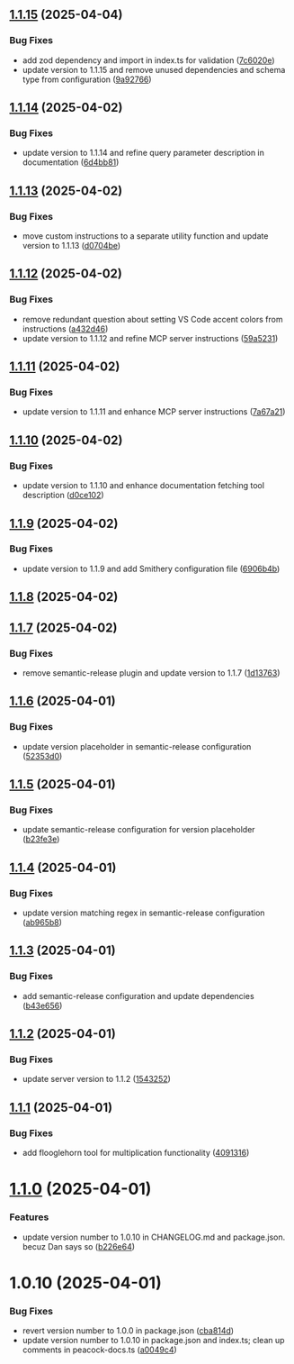 ## [1.1.15](https://github.com/johnpapa/peacock-mcp/compare/1.1.14...1.1.15) (2025-04-04)


### Bug Fixes

* add zod dependency and import in index.ts for validation ([7c6020e](https://github.com/johnpapa/peacock-mcp/commit/7c6020e5be19e978b985a97c36be086b26ad678b))
* update version to 1.1.15 and remove unused dependencies and schema type from configuration ([9a92766](https://github.com/johnpapa/peacock-mcp/commit/9a92766d9f2e20fa298a1bc9a40dd0a037611c32))

## [1.1.14](https://github.com/johnpapa/peacock-mcp/compare/1.1.13...1.1.14) (2025-04-02)


### Bug Fixes

* update version to 1.1.14 and refine query parameter description in documentation ([6d4bb81](https://github.com/johnpapa/peacock-mcp/commit/6d4bb812d368194a0e8cddec8d585e4550679a5d))

## [1.1.13](https://github.com/johnpapa/peacock-mcp/compare/1.1.12...1.1.13) (2025-04-02)


### Bug Fixes

* move custom instructions to a separate utility function and update version to 1.1.13 ([d0704be](https://github.com/johnpapa/peacock-mcp/commit/d0704be34bcb390fbda9ae7afb56fbda6c369d32))

## [1.1.12](https://github.com/johnpapa/peacock-mcp/compare/1.1.11...1.1.12) (2025-04-02)


### Bug Fixes

* remove redundant question about setting VS Code accent colors from instructions ([a432d46](https://github.com/johnpapa/peacock-mcp/commit/a432d461cf811e407e325667d1860c2a2cb7dd8c))
* update version to 1.1.12 and refine MCP server instructions ([59a5231](https://github.com/johnpapa/peacock-mcp/commit/59a52315912d260d80ba880690aac719965c9689))

## [1.1.11](https://github.com/johnpapa/peacock-mcp/compare/1.1.10...1.1.11) (2025-04-02)


### Bug Fixes

* update version to 1.1.11 and enhance MCP server instructions ([7a67a21](https://github.com/johnpapa/peacock-mcp/commit/7a67a21ef0ff15a3a4908da09bbdb750d37a0e75))

## [1.1.10](https://github.com/johnpapa/peacock-mcp/compare/1.1.9...1.1.10) (2025-04-02)


### Bug Fixes

* update version to 1.1.10 and enhance documentation fetching tool description ([d0ce102](https://github.com/johnpapa/peacock-mcp/commit/d0ce1020ecc634f21982225ebc78207c31cdcc44))

## [1.1.9](https://github.com/johnpapa/peacock-mcp/compare/1.1.8...1.1.9) (2025-04-02)


### Bug Fixes

* update version to 1.1.9 and add Smithery configuration file ([6906b4b](https://github.com/johnpapa/peacock-mcp/commit/6906b4beebe56d43523ffc3a5b3b100018f01964))

## [1.1.8](https://github.com/johnpapa/peacock-mcp/compare/1.1.7...1.1.8) (2025-04-02)

## [1.1.7](https://github.com/johnpapa/peacock-mcp/compare/1.1.6...1.1.7) (2025-04-02)


### Bug Fixes

* remove semantic-release plugin and update version to 1.1.7 ([1d13763](https://github.com/johnpapa/peacock-mcp/commit/1d13763ab328e2b5c4e1628da69da0ba07b1cf3e))

## [1.1.6](https://github.com/johnpapa/peacock-mcp/compare/1.1.5...1.1.6) (2025-04-01)


### Bug Fixes

* update version placeholder in semantic-release configuration ([52353d0](https://github.com/johnpapa/peacock-mcp/commit/52353d09b3465a4f0d9b414e89494ad83077c0da))

## [1.1.5](https://github.com/johnpapa/peacock-mcp/compare/1.1.4...1.1.5) (2025-04-01)


### Bug Fixes

* update semantic-release configuration for version placeholder ([b23fe3e](https://github.com/johnpapa/peacock-mcp/commit/b23fe3e2f2bc7530db917a356098fcb20f586804))

## [1.1.4](https://github.com/johnpapa/peacock-mcp/compare/1.1.3...1.1.4) (2025-04-01)


### Bug Fixes

* update version matching regex in semantic-release configuration ([ab965b8](https://github.com/johnpapa/peacock-mcp/commit/ab965b8cd9751a9227587ca7f203dead00e28ded))

## [1.1.3](https://github.com/johnpapa/peacock-mcp/compare/1.1.2...1.1.3) (2025-04-01)


### Bug Fixes

* add semantic-release configuration and update dependencies ([b43e656](https://github.com/johnpapa/peacock-mcp/commit/b43e656afc7d99f7f0ec593be9bfd88f25ac4568))

## [1.1.2](https://github.com/johnpapa/peacock-mcp/compare/1.1.1...1.1.2) (2025-04-01)


### Bug Fixes

* update server version to 1.1.2 ([1543252](https://github.com/johnpapa/peacock-mcp/commit/15432523f0fee58dbf6d88a80b1df2101f5804c8))

## [1.1.1](https://github.com/johnpapa/peacock-mcp/compare/1.1.0...1.1.1) (2025-04-01)


### Bug Fixes

* add flooglehorn tool for multiplication functionality ([4091316](https://github.com/johnpapa/peacock-mcp/commit/40913165dd366fb491c5e236214500ddc4fd17a1))

# [1.1.0](https://github.com/johnpapa/peacock-mcp/compare/1.0.0...1.1.0) (2025-04-01)


### Features

* update version number to 1.0.10 in CHANGELOG.md and package.json. becuz Dan says so ([b226e64](https://github.com/johnpapa/peacock-mcp/commit/b226e64bc75f39c6e8c3f4d564055182bece88a0))

# 1.0.10 (2025-04-01)


### Bug Fixes

* revert version number to 1.0.0 in package.json ([cba814d](https://github.com/johnpapa/peacock-mcp/commit/cba814dea9855dcc8b2e911fef085234081ebaf3))
* update version number to 1.0.10 in package.json and index.ts; clean up comments in peacock-docs.ts ([a0049c4](https://github.com/johnpapa/peacock-mcp/commit/a0049c49f4c01c2fd24a95b558c690d6fc96213b))
